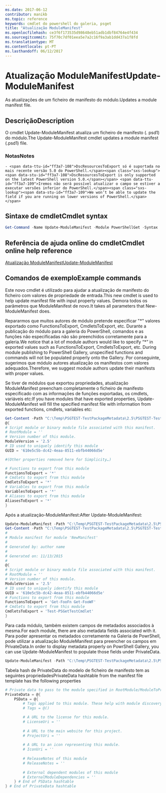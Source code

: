 ```yaml
---
ms.date: 2017-06-12
contributor: manikb
ms.topic: reference
keywords: cmdlet do powershell do galeria, psget
title: "Atualização ModuleManifest"
ms.openlocfilehash: ce3f6f173535d98648eb51adb1dbf84764e4f434
ms.sourcegitcommit: 75f70c7df01eea5e7a2c16f9a3ab1dd437a1f8fd
ms.translationtype: MT
ms.contentlocale: pt-PT
ms.lasthandoff: 06/12/2017
---
```

# <a name="update-modulemanifest"></a><span data-ttu-id="ff3a7-103">Atualização ModuleManifest</span><span class="sxs-lookup"><span data-stu-id="ff3a7-103">Update-ModuleManifest</span></span>
<span data-ttu-id="ff3a7-104">As atualizações de um ficheiro de manifesto do módulo.</span><span class="sxs-lookup"><span data-stu-id="ff3a7-104">Updates a module manifest file.</span></span>

## <a name="description"></a><span data-ttu-id="ff3a7-105">Descrição</span><span class="sxs-lookup"><span data-stu-id="ff3a7-105">Description</span></span>

<span data-ttu-id="ff3a7-106">O cmdlet Update-ModuleManifest atualiza um ficheiro de manifesto (. psd1) do módulo.</span><span class="sxs-lookup"><span data-stu-id="ff3a7-106">The Update-ModuleManifest cmdlet updates a module manifest (.psd1) file.</span></span>

### <a name="notes"></a><span data-ttu-id="ff3a7-107">Notas</span><span class="sxs-lookup"><span data-stu-id="ff3a7-107">Notes</span></span>
    - <span data-ttu-id="ff3a7-108">DscResourcesToExport só é suportada no mais recente versão 5.0 do PowerShell.</span><span class="sxs-lookup"><span data-stu-id="ff3a7-108">DscResourcesToExport is only supported on the latest PowerShell version 5.0.</span></span> <span data-ttu-id="ff3a7-109">Iremos não será possível atualizar o campo se estiver a executar versões inferior do PowerShell.</span><span class="sxs-lookup"><span data-stu-id="ff3a7-109">We won’t be able to update the field if you are running on lower versions of PowerShell.</span></span>

## <a name="cmdlet-syntax"></a><span data-ttu-id="ff3a7-110">Sintaxe de cmdlet</span><span class="sxs-lookup"><span data-stu-id="ff3a7-110">Cmdlet syntax</span></span>
```powershell
Get-Command -Name Update-ModuleManifest -Module PowerShellGet -Syntax
```

## <a name="cmdlet-online-help-reference"></a><span data-ttu-id="ff3a7-111">Referência de ajuda online do cmdlet</span><span class="sxs-lookup"><span data-stu-id="ff3a7-111">Cmdlet online help reference</span></span>

[<span data-ttu-id="ff3a7-112">Atualização ModuleManifest</span><span class="sxs-lookup"><span data-stu-id="ff3a7-112">Update-ModuleManifest</span></span>](http://go.microsoft.com/fwlink/?LinkId=619311)

## <a name="example-commands"></a><span data-ttu-id="ff3a7-113">Comandos de exemplo</span><span class="sxs-lookup"><span data-stu-id="ff3a7-113">Example commands</span></span>

<span data-ttu-id="ff3a7-114">Este novo cmdlet é utilizado para ajudar a atualização de manifesto do ficheiro com valores de propriedade de entrada.</span><span class="sxs-lookup"><span data-stu-id="ff3a7-114">This new cmdlet is used to help update manifest file with input property values.</span></span> <span data-ttu-id="ff3a7-115">Demora todos os parâmetros que ModuleManifest de novo.</span><span class="sxs-lookup"><span data-stu-id="ff3a7-115">It takes all parameters that New-ModuleManifest does.</span></span>

<span data-ttu-id="ff3a7-116">Repararmos que muitos autores de módulo pretende especificar "\*" valores exportado como FunctionsToExport, CmdletsToExport, etc. Durante a publicação do módulo para a galeria do PowerShell, comandos e as funções não especificadas não são preenchidos corretamente para a galeria.</span><span class="sxs-lookup"><span data-stu-id="ff3a7-116">We notice that a lot of module authors would like to specify “\*” in exported values such as FunctionsToExport, CmdletsToExport, etc. During module publishing to PowerShell Gallery, unspecified functions and commands will not be populated properly onto the Gallery.</span></span> <span data-ttu-id="ff3a7-117">Por conseguinte, sugerimos que módulo autores atualização os manifestos com valores adequados.</span><span class="sxs-lookup"><span data-stu-id="ff3a7-117">Therefore, we suggest module authors update their manifests with proper values.</span></span>

<span data-ttu-id="ff3a7-118">Se tiver de módulos que exportou propriedades, atualização ModuleManifest preencham completamente o ficheiro de manifesto especificado com as informações de funções exportadas, os cmdlets, variáveis etc:</span><span class="sxs-lookup"><span data-stu-id="ff3a7-118">If you have modules that have exported properties, Update-ModuleManifest will fill the specified manifest file with information from exported functions, cmdlets, variables etc:</span></span>
```powershell
Get-Content -Path "C:\Temp\PSGTEST-TestPackageMetadata\2.5\PSGTEST-TestPackageMetadata.psd1"
@{
# Script module or binary module file associated with this manifest.
# RootModule = ''
# Version number of this module.
ModuleVersion = '2.5'
# ID used to uniquely identify this module
GUID = '610e5c5b-dc42-4eaa-8511-ebfb44066d5e'

#(Other properties removed here for Simplicity…)

# Functions to export from this module
FunctionsToExport = '*'
# Cmdlets to export from this module
CmdletsToExport = '*'
# Variables to export from this module
VariablesToExport = '*'
# Aliases to export from this module
AliasesToExport = '*'
}
```

<span data-ttu-id="ff3a7-119">Após a atualização-ModuleManifest:</span><span class="sxs-lookup"><span data-stu-id="ff3a7-119">After Update-ModuleManifest:</span></span>
```powershell
Update-ModuleManifest -Path "C:\Temp\PSGTEST-TestPackageMetadata\2.5\PSGTEST-TestPackageMetadata.psd1"
Get-Content -Path "C:\Temp\PSGTEST-TestPackageMetadata\2.5\PSGTEST-TestPackageMetadata.psd1"
#
# Module manifest for module 'NewManifest'
#
# Generated by: author name
#
# Generated on: 11/13/2015
#
@{
# Script module or binary module file associated with this manifest.
# RootModule = ''
# Version number of this module.
ModuleVersion = '2.5'
# ID used to uniquely identify this module
GUID = '610e5c5b-dc42-4eaa-8511-ebfb44066d5e'
# Functions to export from this module
FunctionsToExport = 'Get-FooFn Get-FooWF'
# Cmdlets to export from this module
CmdletsToExport = 'Test-PSGetTestCmdlet'
}
```

<span data-ttu-id="ff3a7-120">Para cada módulo, também existem campos de metadados associados à mesma.</span><span class="sxs-lookup"><span data-stu-id="ff3a7-120">For each module, there are also metadata fields associated with it.</span></span> <span data-ttu-id="ff3a7-121">Para poder apresentar os metadados corretamente na Galeria de PowrShell, pode utilizar a atualização ModuleManifest para preencher os campos em PrivateData.</span><span class="sxs-lookup"><span data-stu-id="ff3a7-121">In order to display metadata properly on PowrShell Gallery, you can use Update-ModuleManifest to populate those fields under PrivateData.</span></span>

```powershell
Update-ModuleManifest -Path "C:\Temp\PSGTEST-TestPackageMetadata\2.5\PSGTEST-TestPackageMetadata.psd1" -Tags "Tag1" -LicenseUri "http://license.com" -ProjectUri "http://project.com" -IconUri "http://icon.com" -ReleaseNotes "Test module"
```

<span data-ttu-id="ff3a7-122">Tabela hash de PrivateData do modelo de ficheiro de manifesto tem as seguintes propriedades</span><span class="sxs-lookup"><span data-stu-id="ff3a7-122">PrivateData hashtable from the manifest file template has the following properties</span></span>

```powershell
# Private data to pass to the module specified in RootModule/ModuleToProcess. This may also contain a PSData hashtable with additional module metadata used by PowerShell.
PrivateData = @{
    PSData = @{
        # Tags applied to this module. These help with module discovery in online galleries.
        # Tags = @()

        # A URL to the license for this module.
        # LicenseUri = ''
    
        # A URL to the main website for this project.
        # ProjectUri = ''
        
        # A URL to an icon representing this module.
        # IconUri = ''
        
        # ReleaseNotes of this module
        # ReleaseNotes = ''
        
        # External dependent modules of this module
        # ExternalModuleDependencies = ''
    } # End of PSData hashtable
} # End of PrivateData hashtable
```

